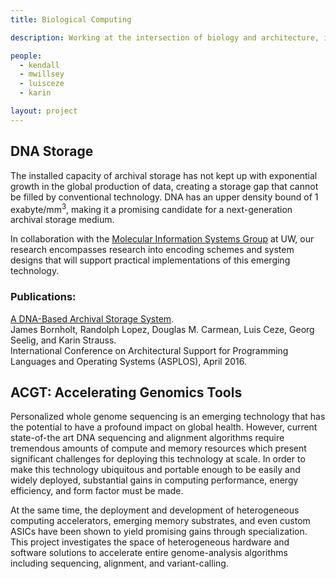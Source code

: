 ```yaml
---
title: Biological Computing

description: Working at the intersection of biology and architecture, including biologically-inspired computer systems like DNA storage, and system design for next-generation bioinformatics applications.

people:
  - kendall
  - mwillsey
  - luisceze
  - karin

layout: project
---
```


## DNA Storage
The installed capacity of archival storage has not kept up with exponential
growth in the global production of data, creating a storage gap that cannot be
filled by conventional technology. DNA has an upper density bound of 1
exabyte/mm<sup>3</sup>, making it a promising candidate for a next-generation
archival storage medium.

In collaboration with the [Molecular Information Systems Group](
http://misl.cs.washington.edu/) at UW, our research encompasses research into
encoding schemes and system designs that will support practical
implementations of this emerging technology.

### Publications:
[A DNA-Based Archival Storage System](
http://homes.cs.washington.edu/~bornholt/papers/dnastorage-asplos16.pdf). <br>
James Bornholt, Randolph Lopez, Douglas M. Carmean, Luis Ceze, Georg Seelig, and
Karin Strauss. <br>
International Conference on Architectural Support for Programming Languages and
Operating Systems (ASPLOS), April 2016.


## ACGT: Accelerating Genomics Tools
Personalized whole genome sequencing is an emerging technology that has the potential to have a profound impact on global health.
However, current state-of-the art DNA sequencing and alignment algorithms require tremendous amounts of compute and memory resources which present significant challenges for deploying this technology at scale.
In order to make this technology ubiquitous and portable enough to be easily and widely deployed, substantial gains in computing performance, energy efficiency, and form factor must be made.

At the same time, the deployment and development of heterogeneous computing accelerators, emerging memory substrates, and even custom ASICs have been shown to yield promising gains through specialization.
This project investigates the space of heterogeneous hardware and software solutions to accelerate entire genome-analysis algorithms including sequencing, alignment, and variant-calling.


